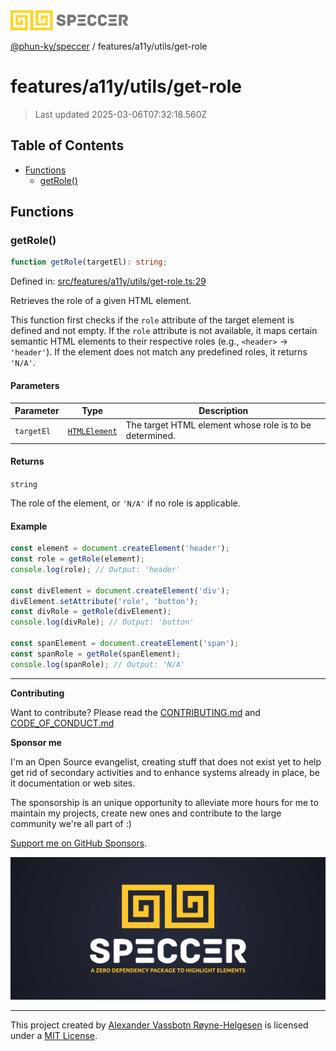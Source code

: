 <div>
  <img alt="SPECCER logo" src="https://raw.githubusercontent.com/phun-ky/speccer/main/public/logo-speccer-horizontal-colored-package.svg?raw=true" style="max-height:32px;" />
</div>

[@phun-ky/speccer](../../../README.md) / features/a11y/utils/get-role

# features/a11y/utils/get-role

> Last updated 2025-03-06T07:32:18.560Z

## Table of Contents

- [Functions](#functions)
  - [getRole()](#getrole)

## Functions

### getRole()

```ts
function getRole(targetEl): string;
```

Defined in:
[src/features/a11y/utils/get-role.ts:29](https://github.com/phun-ky/speccer/blob/main/src/features/a11y/utils/get-role.ts#L29)

Retrieves the role of a given HTML element.

This function first checks if the `role` attribute of the target element is
defined and not empty. If the `role` attribute is not available, it maps certain
semantic HTML elements to their respective roles (e.g., `<header>` ->
`'header'`). If the element does not match any predefined roles, it returns
`'N/A'`.

#### Parameters

| Parameter  | Type                                                                    | Description                                             |
| ---------- | ----------------------------------------------------------------------- | ------------------------------------------------------- |
| `targetEl` | [`HTMLElement`](https://developer.mozilla.org/docs/Web/API/HTMLElement) | The target HTML element whose role is to be determined. |

#### Returns

`string`

The role of the element, or `'N/A'` if no role is applicable.

#### Example

```ts
const element = document.createElement('header');
const role = getRole(element);
console.log(role); // Output: 'header'

const divElement = document.createElement('div');
divElement.setAttribute('role', 'button');
const divRole = getRole(divElement);
console.log(divRole); // Output: 'button'

const spanElement = document.createElement('span');
const spanRole = getRole(spanElement);
console.log(spanRole); // Output: 'N/A'
```

---

**Contributing**

Want to contribute? Please read the
[CONTRIBUTING.md](https://github.com/phun-ky/speccer/blob/main/CONTRIBUTING.md)
and
[CODE_OF_CONDUCT.md](https://github.com/phun-ky/speccer/blob/main/CODE_OF_CONDUCT.md)

**Sponsor me**

I'm an Open Source evangelist, creating stuff that does not exist yet to help
get rid of secondary activities and to enhance systems already in place, be it
documentation or web sites.

The sponsorship is an unique opportunity to alleviate more hours for me to
maintain my projects, create new ones and contribute to the large community
we're all part of :)

[Support me on GitHub Sponsors](https://github.com/sponsors/phun-ky).

![Speccer banner, with logo and slogan: A zero dependency package to annotate or highlight elements](https://github.com/phun-ky/speccer/blob/main/public/speccer-banner.png?raw=true)

---

This project created by [Alexander Vassbotn Røyne-Helgesen](http://phun-ky.net)
is licensed under a [MIT License](https://choosealicense.com/licenses/mit/).
